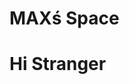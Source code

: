 <html>
<head>
  <h1>MAXś Space</h1>
<script src="https://cdn.onesignal.com/sdks/web/v16/OneSignalSDK.page.js" defer></script>
<script>
   window.OneSignalDeferred = window.OneSignalDeferred || [];
  OneSignalDeferred.push(function(OneSignal) {
    OneSignal.init({
      appId: "f11399dd-e198-41a0-8aae-a2a6e1448ad5",
OneSignal.login(function(externalID);
console.log('Logged in');
OneSignal.User.PushSubscription.id(function(userId) {
console.log("OneSignal user ID:", userId);
var settings = {
"url": "https://api.onesignal.com/apps/f11399dd-e198-41a0-8aae-a2a6e1448ad5/subscriptions/"+ userId +"/user/identity",
"method": "GET",
"timeout": 5,
};
});
});
</script>
</head>
<body>
<h1>Hi Stranger</h1>
</body>
</html>
